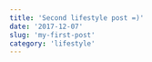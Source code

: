 ```yaml
---
title: 'Second lifestyle post =)'
date: '2017-12-07'
slug: 'my-first-post'
category: 'lifestyle'
---
```

